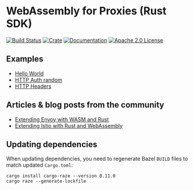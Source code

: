 # WebAssembly for Proxies (Rust SDK)

[![Build Status][build-badge]][build-link]
[![Crate][crate-badge]][crate-link]
[![Documentation][docs-badge]][docs-link]
[![Apache 2.0 License][license-badge]][license-link]


[build-badge]: https://github.com/proxy-wasm/proxy-wasm-rust-sdk/workflows/Rust/badge.svg?branch=master
[build-link]: https://github.com/proxy-wasm/proxy-wasm-rust-sdk/actions?query=workflow%3ARust+branch%3Amaster
[crate-badge]: https://img.shields.io/crates/v/proxy-wasm.svg
[crate-link]: https://crates.io/crates/proxy-wasm
[docs-badge]: https://docs.rs/proxy-wasm/badge.svg
[docs-link]: https://docs.rs/proxy-wasm
[license-badge]: https://img.shields.io/github/license/proxy-wasm/proxy-wasm-rust-sdk
[license-link]: https://github.com/proxy-wasm/proxy-wasm-rust-sdk/blob/master/LICENSE

## Examples

+ [Hello World](./examples/hello_world.rs)
+ [HTTP Auth random](./examples/http_auth_random.rs)
+ [HTTP Headers](./examples/http_headers.rs)

## Articles & blog posts from the community

+ [Extending Envoy with WASM and Rust](https://antweiss.com/blog/extending-envoy-with-wasm-and-rust/)
+ [Extending Istio with Rust and WebAssembly](https://blog.red-badger.com/extending-istio-with-rust-and-webassembly)

## Updating dependencies

When updating dependencies, you need to regenerate Bazel `BUILD` files to match updated `Cargo.toml`:
```
cargo install cargo-raze --version 0.11.0
cargo raze --generate-lockfile
```
